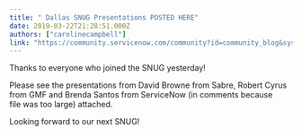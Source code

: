 ```yaml
---
title: " Dallas SNUG Presentations POSTED HERE"
date: 2019-03-22T21:28:51.000Z
authors: ["carolinecampbell"]
link: "https://community.servicenow.com/community?id=community_blog&sys_id=26079312db947bc4190dfb243996198f"
---
```

<p>Thanks to everyone who joined the SNUG yesterday!</p>
<p>Please see the presentations from David Browne from Sabre, Robert Cyrus from GMF and Brenda Santos from ServiceNow (in comments because file was too large) attached.</p>
<p>Looking forward to our next SNUG!</p>